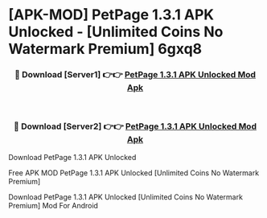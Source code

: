# [APK-MOD] PetPage 1.3.1 APK Unlocked - [Unlimited Coins No Watermark Premium] 6gxq8



<div align="center">
<h3>🔴 Download [Server1] 👉👉 <a href="https://momento.my/?title=PetPage_1.3.1_APK_Unlocked">PetPage 1.3.1 APK Unlocked Mod Apk</a></h3><br>

<h3>🔴 Download [Server2] 👉👉 <a href="https://momento.my/?title=PetPage_1.3.1_APK_Unlocked">PetPage 1.3.1 APK Unlocked Mod Apk</a></h3>
</div>



Download PetPage 1.3.1 APK Unlocked 

Free APK MOD PetPage 1.3.1 APK Unlocked [Unlimited Coins No Watermark Premium]

Download PetPage 1.3.1 APK Unlocked [Unlimited Coins No Watermark Premium] Mod For Android
